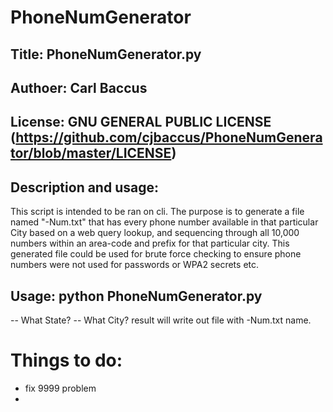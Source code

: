 # PhoneNumGenerator

## Title: PhoneNumGenerator.py

## Authoer: Carl Baccus

## License: GNU GENERAL PUBLIC LICENSE (https://github.com/cjbaccus/PhoneNumGenerator/blob/master/LICENSE)

## Description and usage:
  This script is intended to be ran on cli.  The purpose is to generate a file named "<CITY>-Num.txt" that has every phone number
 available in that particular City based on a web query lookup, and sequencing through all 10,000 numbers within an area-code and 
 prefix for that particular city.
 This generated file could be used for brute force checking to ensure phone numbers were not used for passwords or WPA2 secrets etc.

## Usage: python PhoneNumGenerator.py 
-- What State? <answer>
-- What City? <answer>
result will write out file with <City>-Num.txt name.

 

# Things to do:
* fix 9999 problem
* 

